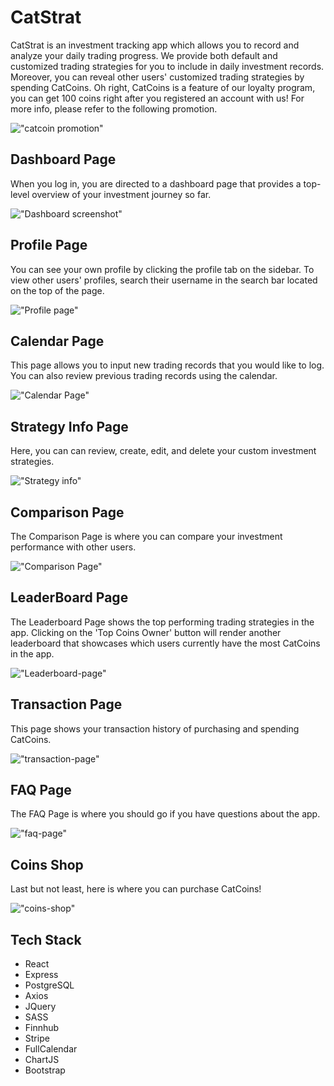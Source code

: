 # CatStrat
CatStrat is an investment tracking app which allows you to record and analyze your daily trading progress. We provide both default and customized trading strategies for you to include in daily investment records. Moreover, you can reveal other users' customized trading strategies by spending CatCoins. Oh right, CatCoins is a feature of our loyalty program, you can get 100 coins right after you registered an account with us! For more info, please refer to the following promotion.

!["catcoin promotion"](https://github.com/Kuangdia/CatStrat/blob/main/public/docs/catcoin-promotion.png)

## Dashboard Page
When you log in, you are directed to a dashboard page that provides a top-level overview of your investment journey so far.

!["Dashboard screenshot"](https://github.com/Kuangdia/CatStrat/blob/main/public/docs/dashboard-page.png)

## Profile Page
You can see your own profile by clicking the profile tab on the sidebar. To view other users' profiles, search their username in the search bar located on the top of the page.

!["Profile page"](https://github.com/Kuangdia/CatStrat/blob/main/public/docs/profile-page.png)

## Calendar Page
This page allows you to input new trading records that you would like to log. You can also review previous trading records using the calendar.

!["Calendar Page"](https://github.com/Kuangdia/CatStrat/blob/main/public/docs/calendar-page.png)

## Strategy Info Page
Here, you can can review, create, edit, and delete your custom investment strategies.

!["Strategy info"](https://github.com/Kuangdia/CatStrat/blob/main/public/docs/strategy-info-page.png)

## Comparison Page
The Comparison Page is where you can compare your investment performance with other users.

!["Comparison Page"](https://github.com/Kuangdia/CatStrat/blob/main/public/docs/comparison-page1.png)

## LeaderBoard Page
The Leaderboard Page shows the top performing trading strategies in the app. Clicking on the 'Top Coins Owner' button will render another leaderboard that showcases which users currently have the most CatCoins in the app.

!["Leaderboard-page"](https://github.com/Kuangdia/CatStrat/blob/main/public/docs/leaderboard-page.png)

## Transaction Page
This page shows your transaction history of purchasing and spending CatCoins.

!["transaction-page"](https://github.com/Kuangdia/CatStrat/blob/main/public/docs/transaction-page.png)

## FAQ Page
The FAQ Page is where you should go if you have questions about the app.

!["faq-page"](https://github.com/Kuangdia/CatStrat/blob/main/public/docs/FAQ-page.png)

## Coins Shop
Last but not least, here is where you can purchase CatCoins!

!["coins-shop"](https://github.com/Kuangdia/CatStrat/blob/main/public/docs/cat-shop.png)



## Tech Stack

* React
* Express
* PostgreSQL
* Axios
* JQuery
* SASS
* Finnhub
* Stripe
* FullCalendar
* ChartJS
* Bootstrap






